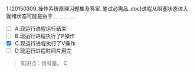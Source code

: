 1
(20150309_操作系统原理习题集及答案_笔试必需品_doc)进程从阻塞状态进入就绪状态可能是由于﹎﹎﹎﹎.
- [ ] A.现运行进程运行结束 
- [ ] B.现运行进程执行了P操作 
- [x] C.现运行进程执行了V操作 
- [ ] D.现运行进程时间片用完

> 知识点：信号量。
> C
